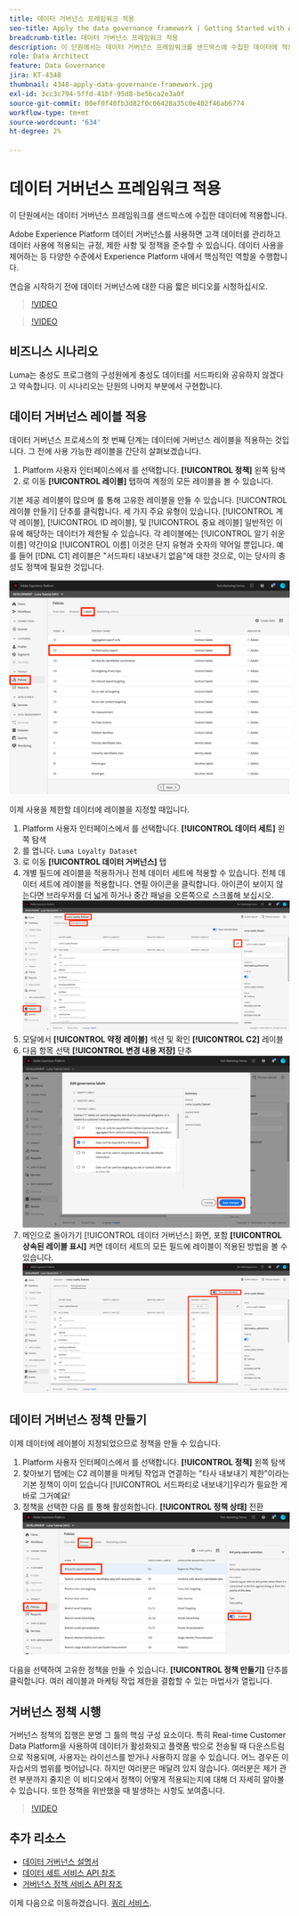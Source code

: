 ```yaml
---
title: 데이터 거버넌스 프레임워크 적용
seo-title: Apply the data governance framework | Getting Started with Adobe Experience Platform for Data Architects and Data Engineers
breadcrumb-title: 데이터 거버넌스 프레임워크 적용
description: 이 단원에서는 데이터 거버넌스 프레임워크를 샌드박스에 수집한 데이터에 적용합니다.
role: Data Architect
feature: Data Governance
jira: KT-4348
thumbnail: 4348-apply-data-governance-framework.jpg
exl-id: 3cc3c794-5ffd-41bf-95d8-be5bca2e3a0f
source-git-commit: 00ef0f40fb3d82f0c06428a35c0e402f46ab6774
workflow-type: tm+mt
source-wordcount: '634'
ht-degree: 2%

---
```


# 데이터 거버넌스 프레임워크 적용

<!--15min-->

이 단원에서는 데이터 거버넌스 프레임워크를 샌드박스에 수집한 데이터에 적용합니다.

Adobe Experience Platform 데이터 거버넌스를 사용하면 고객 데이터를 관리하고 데이터 사용에 적용되는 규정, 제한 사항 및 정책을 준수할 수 있습니다. 데이터 사용을 제어하는 등 다양한 수준에서 Experience Platform 내에서 핵심적인 역할을 수행합니다.

연습을 시작하기 전에 데이터 거버넌스에 대한 다음 짧은 비디오를 시청하십시오.
>[!VIDEO](https://video.tv.adobe.com/v/36653?learn=on)

>[!VIDEO](https://video.tv.adobe.com/v/29708?learn=on)

<!--
## Permissions required

In the [Configure Permissions](configure-permissions.md) lesson, you set up all the access controls required to complete this lesson, specifically:

* Permission items **[!UICONTROL Data Governance]** > **[!UICONTROL Manage Usage Labels]**, **[!UICONTROL Manage Data Usage Policies]** and **[!UICONTROL View Data Usage Policies]**
* Permission items **[!UICONTROL Data Management]** > **[!UICONTROL View Datasets]** and **[!UICONTROL Manage Datasets]**
* Permission item **[!UICONTROL Sandboxes]** > `Luma Tutorial`
* User-role access to the `Luma Tutorial Platform` Product Profile
-->

## 비즈니스 시나리오

Luma는 충성도 프로그램의 구성원에게 충성도 데이터를 서드파티와 공유하지 않겠다고 약속합니다. 이 시나리오는 단원의 나머지 부분에서 구현합니다.

## 데이터 거버넌스 레이블 적용

데이터 거버넌스 프로세스의 첫 번째 단계는 데이터에 거버넌스 레이블을 적용하는 것입니다. 그 전에 사용 가능한 레이블을 간단히 살펴보겠습니다.

1. Platform 사용자 인터페이스에서 를 선택합니다. **[!UICONTROL 정책]** 왼쪽 탐색
1. 로 이동 **[!UICONTROL 레이블]** 탭하여 계정의 모든 레이블을 볼 수 있습니다.

기본 제공 레이블이 많으며 를 통해 고유한 레이블을 만들 수 있습니다. [!UICONTROL 레이블 만들기] 단추를 클릭합니다. 세 가지 주요 유형이 있습니다. [!UICONTROL 계약 레이블], [!UICONTROL ID 레이블], 및 [!UICONTROL 중요 레이블] 일반적인 이유에 해당하는 데이터가 제한될 수 있습니다. 각 레이블에는 [!UICONTROL 알기 쉬운 이름] 약간이요 [!UICONTROL 이름] 이것은 단지 유형과 숫자의 약어일 뿐입니다. 예를 들어 [!DNL C1] 레이블은 &quot;서드파티 내보내기 없음&quot;에 대한 것으로, 이는 당사의 충성도 정책에 필요한 것입니다.

![데이터 거버넌스 레이블](assets/governance-policies.png)

이제 사용을 제한할 데이터에 레이블을 지정할 때입니다.

1. Platform 사용자 인터페이스에서 를 선택합니다. **[!UICONTROL 데이터 세트]** 왼쪽 탐색
1. 를 엽니다. `Luma Loyalty Dataset`
1. 로 이동 **[!UICONTROL 데이터 거버넌스]** 탭
1. 개별 필드에 레이블을 적용하거나 전체 데이터 세트에 적용할 수 있습니다. 전체 데이터 세트에 레이블을 적용합니다. 연필 아이콘을 클릭합니다. 아이콘이 보이지 않는다면 브라우저를 더 넓게 하거나 중간 패널을 오른쪽으로 스크롤해 보십시오.
   ![데이터 거버넌스](assets/governance-dataset.png)
1. 모달에서 **[!UICONTROL 약정 레이블]** 섹션 및 확인 **[!UICONTROL C2]** 레이블
1. 다음 항목 선택 **[!UICONTROL 변경 내용 저장]** 단추
   ![데이터 거버넌스](assets/governance-applyLabel.png)
1. 메인으로 돌아가기 [!UICONTROL 데이터 거버넌스] 화면, 포함 **[!UICONTROL 상속된 레이블 표시]** 켜면 데이터 세트의 모든 필드에 레이블이 적용된 방법을 볼 수 있습니다.
   ![데이터 거버넌스](assets/governance-labelsAdded.png)


<!--adding extra, unnecessary fields from field groups makes it harder to see which fields really need labels-->
<!--Are there any best practices for applying governance labels-->

## 데이터 거버넌스 정책 만들기

이제 데이터에 레이블이 지정되었으므로 정책을 만들 수 있습니다.

1. Platform 사용자 인터페이스에서 를 선택합니다. **[!UICONTROL 정책]** 왼쪽 탐색
1. 찾아보기 탭에는 C2 레이블을 마케팅 작업과 연결하는 &quot;타사 내보내기 제한&quot;이라는 기본 정책이 이미 있습니다 [!UICONTROL 서드파티로 내보내기]우리가 필요한 게 바로 그거예요!
1. 정책을 선택한 다음 를 통해 활성화합니다. **[!UICONTROL 정책 상태]** 전환
   ![데이터 거버넌스](assets/governance-enablePolicy.png)

다음을 선택하여 고유한 정책을 만들 수 있습니다. **[!UICONTROL 정책 만들기]** 단추를 클릭합니다. 여러 레이블과 마케팅 작업 제한을 결합할 수 있는 마법사가 열립니다.

## 거버넌스 정책 시행

거버넌스 정책의 집행은 분명 그 틀의 핵심 구성 요소이다. 특히 Real-time Customer Data Platform을 사용하여 데이터가 활성화되고 플랫폼 밖으로 전송될 때 다운스트림으로 적용되며, 사용자는 라이선스를 받거나 사용하지 않을 수 있습니다. 어느 경우든 이 자습서의 범위를 벗어납니다. 하지만 여러분은 매달려 있지 않습니다. 여러분은 제가 관련 부분까지 줄지은 이 비디오에서 정책이 어떻게 적용되는지에 대해 더 자세히 알아볼 수 있습니다. 또한 정책을 위반했을 때 발생하는 사항도 보여줍니다.

>[!VIDEO](https://video.tv.adobe.com/v/33631/?t=151&quality=12&learn=on)


## 추가 리소스

* [데이터 거버넌스 설명서](https://experienceleague.adobe.com/docs/experience-platform/data-governance/home.html?lang=ko)
* [데이터 세트 서비스 API 참조](https://www.adobe.io/experience-platform-apis/references/dataset-service/)
* [거버넌스 정책 서비스 API 참조](https://www.adobe.io/experience-platform-apis/references/policy-service/)

이제 다음으로 이동하겠습니다. [쿼리 서비스](run-queries.md).
